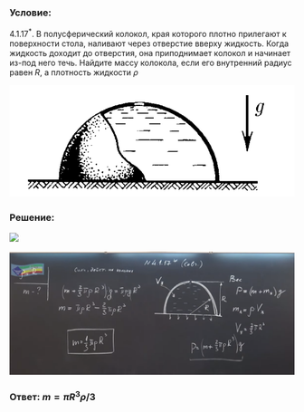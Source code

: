 ###  Условие:

$4.1.17^*.$ В полусферический колокол, края которого плотно прилегают к поверхности стола, наливают через отверстие вверху жидкость. Когда жидкость доходит до отверстия, она приподнимает колокол и начинает из-под него течь. Найдите массу колокола, если его внутренний радиус равен $R$, а плотность жидкости $\rho$

![К задаче $4.1.17$|587x231, 50%](../../img/4.1.17/4.1.17.png)

###  Решение:

![](https://www.youtube.com/embed/PIyJks5eO60)

![|1740x755, 67%](../../img/4.1.17/01.png)

###  Ответ: $m = \pi R^3\rho /3$